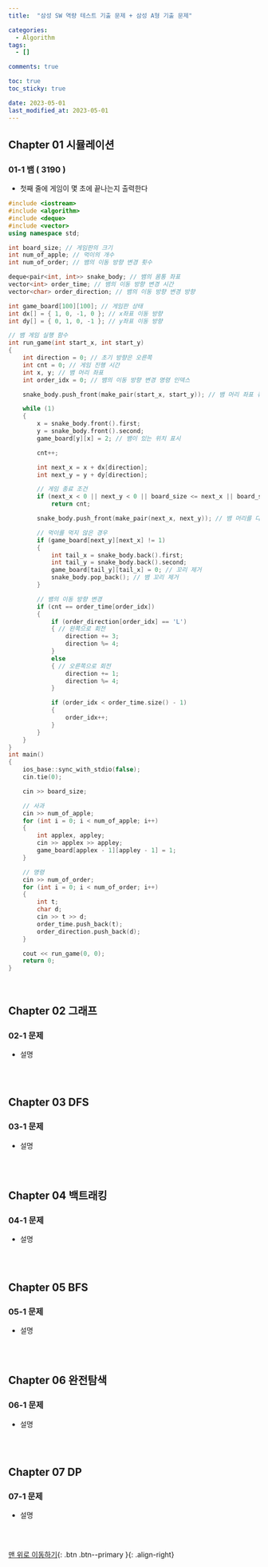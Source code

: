 ```yaml
---
title:  "삼성 SW 역량 테스트 기출 문제 + 삼성 A형 기출 문제"

categories:
  - Algorithm
tags:
  - []

comments: true

toc: true
toc_sticky: true

date: 2023-05-01
last_modified_at: 2023-05-01
---
```


## Chapter 01 시뮬레이션

### 01-1 뱀 ( 3190 )
- 첫째 줄에 게임이 몇 초에 끝나는지 출력한다

```cpp
#include <iostream>
#include <algorithm>
#include <deque>
#include <vector>
using namespace std;

int board_size; // 게임판의 크기
int num_of_apple; // 먹이의 개수
int num_of_order; // 뱀의 이동 방향 변경 횟수

deque<pair<int, int>> snake_body; // 뱀의 몸통 좌표
vector<int> order_time; // 뱀의 이동 방향 변경 시간
vector<char> order_direction; // 뱀의 이동 방향 변경 방향

int game_board[100][100]; // 게임판 상태
int dx[] = { 1, 0, -1, 0 }; // x좌표 이동 방향
int dy[] = { 0, 1, 0, -1 }; // y좌표 이동 방향

// 뱀 게임 실행 함수
int run_game(int start_x, int start_y)
{
	int direction = 0; // 초기 방향은 오른쪽
	int cnt = 0; // 게임 진행 시간
	int x, y; // 뱀 머리 좌표
	int order_idx = 0; // 뱀의 이동 방향 변경 명령 인덱스

	snake_body.push_front(make_pair(start_x, start_y)); // 뱀 머리 좌표 큐에 추가

	while (1)
	{
		x = snake_body.front().first;
		y = snake_body.front().second;
		game_board[y][x] = 2; // 뱀이 있는 위치 표시

		cnt++;

		int next_x = x + dx[direction];
		int next_y = y + dy[direction];

		// 게임 종료 조건
		if (next_x < 0 || next_y < 0 || board_size <= next_x || board_size <= next_y || game_board[next_y][next_x] == 2)
			return cnt;

		snake_body.push_front(make_pair(next_x, next_y)); // 뱀 머리를 다음 위치로 이동

		// 먹이를 먹지 않은 경우
		if (game_board[next_y][next_x] != 1)
		{
			int tail_x = snake_body.back().first;
			int tail_y = snake_body.back().second;
			game_board[tail_y][tail_x] = 0; // 꼬리 제거
			snake_body.pop_back(); // 뱀 꼬리 제거
		}

		// 뱀의 이동 방향 변경
		if (cnt == order_time[order_idx])
		{
			if (order_direction[order_idx] == 'L')
			{ // 왼쪽으로 회전
				direction += 3;
				direction %= 4;
			}
			else
			{ // 오른쪽으로 회전
				direction += 1;
				direction %= 4;
			}

			if (order_idx < order_time.size() - 1)
			{
				order_idx++;
			}
		}
	}
}
int main()
{
	ios_base::sync_with_stdio(false);
	cin.tie(0);

	cin >> board_size;

	// 사과
	cin >> num_of_apple;
	for (int i = 0; i < num_of_apple; i++)
	{
		int applex, appley;
		cin >> applex >> appley;
		game_board[applex - 1][appley - 1] = 1;
	}

	// 명령
	cin >> num_of_order;
	for (int i = 0; i < num_of_order; i++)
	{
		int t;
		char d;
		cin >> t >> d;
		order_time.push_back(t);
		order_direction.push_back(d);
	}

	cout << run_game(0, 0);
	return 0;
}
```

<br>

## Chapter 02 그래프

### 02-1 문제
- 설명

```cpp
```

<br>

## Chapter 03 DFS

### 03-1 문제
- 설명

```cpp
```

<br>

## Chapter 04 백트래킹

### 04-1 문제
- 설명

```cpp
```

<br>

## Chapter 05 BFS

### 05-1 문제
- 설명

```cpp
```

<br>

## Chapter 06 완전탐색

### 06-1 문제
- 설명

```cpp
```

<br>

## Chapter 07 DP

### 07-1 문제
- 설명

```cpp
```

<br>

[맨 위로 이동하기](#){: .btn .btn--primary }{: .align-right}
